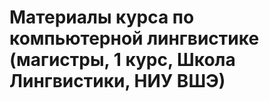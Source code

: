 # Материалы курса по компьютерной лингвистике (магистры, 1 курс, Школа Лингвистики, НИУ ВШЭ)







